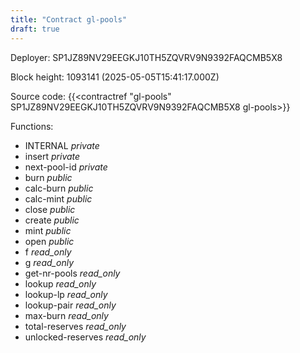 ```yaml
---
title: "Contract gl-pools"
draft: true
---
```

Deployer: SP1JZ89NV29EEGKJ10TH5ZQVRV9N9392FAQCMB5X8


 



Block height: 1093141 (2025-05-05T15:41:17.000Z)

Source code: {{<contractref "gl-pools" SP1JZ89NV29EEGKJ10TH5ZQVRV9N9392FAQCMB5X8 gl-pools>}}

Functions:

* INTERNAL _private_
* insert _private_
* next-pool-id _private_
* burn _public_
* calc-burn _public_
* calc-mint _public_
* close _public_
* create _public_
* mint _public_
* open _public_
* f _read_only_
* g _read_only_
* get-nr-pools _read_only_
* lookup _read_only_
* lookup-lp _read_only_
* lookup-pair _read_only_
* max-burn _read_only_
* total-reserves _read_only_
* unlocked-reserves _read_only_
